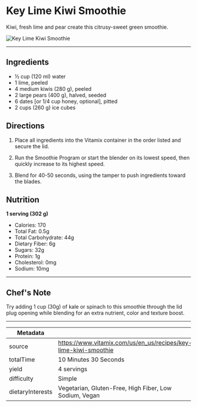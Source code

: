 # Key Lime Kiwi Smoothie

Kiwi, fresh lime and pear create this citrusy-sweet green smoothie.

![Key Lime Kiwi Smoothie](https://www.vitamix.com/content/dam/vitamix/migration/media/recipe/rcpkeylimekiwismoothie/images/keylimesmoothiemainjpg.jpg)

---

## Ingredients

- ½ cup (120 ml) water
- 1 lime, peeled
- 4 medium kiwis (280 g), peeled
- 2 large pears (400 g), halved, seeded
- 6 dates [or 1/4 cup honey, optional], pitted
- 2 cups (260 g) ice cubes

## Directions

1. Place all ingredients into the Vitamix container in the order listed and secure the lid.

2. Run the Smoothie Program or start the blender on its lowest speed, then quickly increase to its highest speed.

3. Blend for 40-50 seconds, using the tamper to push ingredients toward the blades.

## Nutrition

**1 serving (302 g)**

- Calories: 170
- Total Fat: 0.5g
- Total Carbohydrate: 44g
- Dietary Fiber: 6g
- Sugars: 32g
- Protein: 1g
- Cholesterol: 0mg
- Sodium: 10mg

---

## Chef's Note

Try adding 1 cup (30g) of kale or spinach to this smoothie through the lid plug opening while blending for an extra nutrient, color and texture boost.

---

| Metadata |  |
| --- | --- |
| source | https://www.vitamix.com/us/en_us/recipes/key-lime-kiwi-smoothie |
| totalTime | 10 Minutes 30 Seconds |
| yield | 4 servings |
| difficulty | Simple |
| dietaryInterests | Vegetarian, Gluten-Free, High Fiber, Low Sodium, Vegan |
